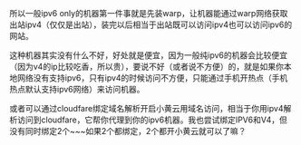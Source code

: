 所以一般ipv6 only的机器第一件事就是先装warp，让机器能通过warp网络获取出站ipv4（仅仅是出站），装完以后相当于出站既可以访问ipv4也可以访问ipv6的网站。

这种机器其实没有什么不好，好处就是便宜，因为一般纯ipv6的机器会比较便宜（因为v4的ip比较吃香，所以贵），要说不好（或者说不方便）的，就是如果你本地网络没有支持ipv6，只有ipv4的时候访问不方便，只能通过手机开热点（手机热点默认支持ipv6网络）来访问机器。

或者可以通过cloudfare绑定域名解析开启小黄云用域名访问，相当于你用ipv4解析访问到cloudfare，它帮你代理到你的ipv6机器。我也尝试绑定IPV6和V4，但没有同时绑定2个~~~如果2个都绑定，2个都开小黄云就可以了嘛？